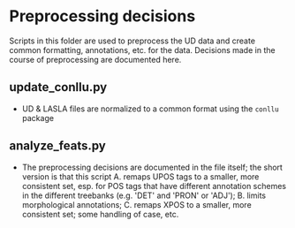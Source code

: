 # Preprocessing decisions

Scripts in this folder are used to preprocess the UD data and create common formatting, annotations, etc. for the data. Decisions made in the course of preprocessing are documented here.

## update_conllu.py
- UD & LASLA files are normalized to a common format using the `conllu` package

## analyze_feats.py
- The preprocessing decisions are documented in the file itself; the short version is that this script A. remaps UPOS tags to a smaller, more consistent set, esp. for POS tags that have different annotation schemes in the different treebanks (e.g. 'DET' and 'PRON' or 'ADJ'); B. limits morphological annotations; C. remaps XPOS to a smaller, more consistent set; some handling of case, etc.
